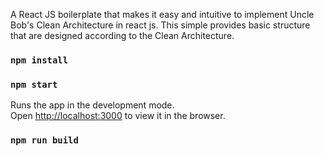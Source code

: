 A React JS boilerplate that makes it easy and intuitive to implement Uncle Bob's Clean Architecture in react js.
This simple provides basic structure that are designed according to the Clean Architecture.


### `npm install`

### `npm start`

Runs the app in the development mode.\
Open [http://localhost:3000](http://localhost:3000) to view it in the browser.


### `npm run build`

